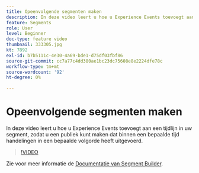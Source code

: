 ```yaml
---
title: Opeenvolgende segmenten maken
description: In deze video leert u hoe u Experience Events toevoegt aan een tijdlijn in uw segment, zodat u een publiek kunt maken dat binnen een bepaalde tijd handelingen in een bepaalde volgorde heeft uitgevoerd.
feature: Segments
role: User
level: Beginner
doc-type: feature video
thumbnail: 333305.jpg
kt: 7892
exl-id: b7b5111c-4e30-4a69-bde1-d75df03fbf86
source-git-commit: cc7a77c4dd380ae1bc23dc75608e8e2224dfe78c
workflow-type: tm+mt
source-wordcount: '92'
ht-degree: 0%

---
```


# Opeenvolgende segmenten maken

In deze video leert u hoe u Experience Events toevoegt aan een tijdlijn in uw segment, zodat u een publiek kunt maken dat binnen een bepaalde tijd handelingen in een bepaalde volgorde heeft uitgevoerd.

>[!VIDEO](https://video.tv.adobe.com/v/333305/?quality=12&learn=on)

Zie voor meer informatie de [Documentatie van Segment Builder](https://experienceleague.adobe.com/docs/experience-platform/segmentation/ui/segment-builder.html).
